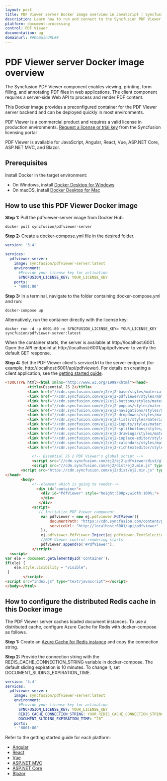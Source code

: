 ```yaml
---
layout: post
title: PDF Viewer server Docker image overview in JavaScript | Syncfusion
description: Learn how to run and connect to the Syncfusion PDF Viewer server Docker image, set the license key, and configure Redis cache in a JavaScript application.
platform: document-processing
control: PDF Viewer
documentation: ug
domainurl: ##DomainURL##
---
```

# PDF Viewer server Docker image overview

The Syncfusion PDF Viewer component enables viewing, printing, form filling, and annotating PDF files in web applications. The client component requires a server-side Web API to process and render PDF content.

This Docker image provides a preconfigured container for the PDF Viewer server backend and can be deployed quickly in most environments.

PDF Viewer is a commercial product and requires a valid license in production environments. [Request a license or trial key](https://help.syncfusion.com/common/essential-studio/licensing/licensing-faq/where-can-i-get-a-license-key) from the Syncfusion licensing portal

PDF Viewer is available for JavaScript, Angular, React, Vue, ASP.NET Core, ASP.NET MVC, and Blazor.

## Prerequisites

Install Docker in the target environment:

- On Windows, install [Docker Desktop for Windows](https://hub.docker.com/editions/community/docker-ce-desktop-windows)
- On macOS, install [Docker Desktop for Mac](https://hub.docker.com/editions/community/docker-ce-desktop-mac)

## How to use this PDF Viewer Docker image

**Step 1:** Pull the pdfviewer-server image from Docker Hub.

```console
docker pull syncfusion/pdfviewer-server
```

**Step 2:** Create a docker-compose.yml file in the desired folder.

```yaml
version: '3.4'

services:
  pdfviewer-server:
    image: syncfusion/pdfviewer-server:latest
    environment:
      #Provide your license key for activation
      SYNCFUSION_LICENSE_KEY: YOUR_LICENSE_KEY
    ports:
    - "6001:80"
```

**Step 3:** In a terminal, navigate to the folder containing docker-compose.yml and run:

```console
docker-compose up
```

Alternatively, run the container directly with the license key:

```console
docker run -d -p 6001:80 –e SYNCFUSION_LICENSE_KEY= YOUR_LICENSE_KEY syncfusion/pdfviewer-server:latest
```

When the container starts, the server is available at http://localhost:6001. Open the API endpoint at http://localhost:6001/api/pdfviewer to verify the default GET response.

**Step 4:** Set the PDF Viewer client’s serviceUrl to the server endpoint (for example, http://localhost:6001/api/pdfviewer). For details on creating a client application, see the [getting started guide](https://help.syncfusion.com/document-processing/pdf/pdf-viewer/javascript-es5/getting-started/).

```html
<!DOCTYPE html><html xmlns="http://www.w3.org/1999/xhtml"><head>
          <title>Essential JS 2</title>
          <link href="//cdn.syncfusion.com/ej2/ej2-base/styles/material.css" rel="stylesheet">
          <link href="//cdn.syncfusion.com/ej2/ej2-pdfviewer/styles/material.css" rel="stylesheet">
          <link href="//cdn.syncfusion.com/ej2/ej2-buttons/styles/material.css" rel="stylesheet">
          <link href="//cdn.syncfusion.com/ej2/ej2-popups/styles/material.css" rel="stylesheet">
          <link href="//cdn.syncfusion.com/ej2/ej2-navigations/styles/material.css" rel="stylesheet">
          <link href="//cdn.syncfusion.com/ej2/ej2-dropdowns/styles/material.css" rel="stylesheet">
          <link href="//cdn.syncfusion.com/ej2/ej2-lists/styles/material.css" rel="stylesheet">
          <link href="//cdn.syncfusion.com/ej2/ej2-inputs/styles/material.css" rel="stylesheet">
          <link href="//cdn.syncfusion.com/ej2/ej2-splitbuttons/styles/material.css" rel="stylesheet">
          <link href="//cdn.syncfusion.com/ej2/ej2-drawings/styles/material.css" rel="stylesheet">
          <link href="//cdn.syncfusion.com/ej2/ej2-inplace-editor/styles/material.css" rel="stylesheet">
          <link href="//cdn.syncfusion.com/ej2/ej2-calendars/styles/material.css" rel="stylesheet">
          <link href="//cdn.syncfusion.com/ej2/ej2-richtexteditor/styles/material.css" rel="stylesheet">

            <!-- Essential JS 2 PDF Viewer's global script -->
            <script src="//cdn.syncfusion.com/ej2/ej2-pdfviewer/dist/global/ej2-pdfviewer.min.js" type="text/javascript"></script>
            <script src="//cdn.syncfusion.com/ej2/dist/ej2.min.js" type="text/javascript"></script>
       <script src="https://cdn.syncfusion.com/ej2/dist/ej2.min.js" type="text/javascript"></script>
</head>
       <body>
            <!--element which is going to render-->
              <div id="container">
                <div id="PdfViewer" style="height:500px;width:100%;">
                </div>
               </div>
            <script>
               // Initialize PDF Viewer component.
                var pdfviewer = new ej.pdfviewer.PdfViewer({
                    documentPath: "https://cdn.syncfusion.com/content/pdf/pdf-succinctly.pdf",
                    serviceUrl: "http://localhost:6001/api/pdfviewer"
                });
                ej.pdfviewer.PdfViewer.Inject(ej.pdfviewer.TextSelection, ej.pdfviewer.TextSearch, ej.pdfviewer.Navigation,ej.pdfviewer.Print);
                //PDF Viewer control rendering starts
                pdfviewer.appendTo('#PdfViewer');
            </script>
  <script>
var ele = document.getElementById('container');
if(ele) {
    ele.style.visibility = "visible";
 }
        </script>
<script src="index.js" type="text/javascript"></script>
</body></html>
```

## How to configure the distributed Redis cache in this Docker image

The PDF Viewer server caches loaded document instances. To use a distributed cache, configure Azure Cache for Redis with docker-compose as follows.

**Step 1:** Create an [Azure Cache for Redis instance](https://docs.microsoft.com/azure/azure-cache-for-redis/cache-dotnet-core-quickstart) and copy the connection string.

**Step 2:** Provide the connection string with the REDIS_CACHE_CONNECTION_STRING variable in docker-compose. The default sliding expiration is 10 minutes. To change it, set DOCUMENT_SLIDING_EXPIRATION_TIME.

```yaml
version: '3.4'
services:
  pdfviewer-server:
    image: syncfusion/pdfviewer-server:latest
    environment:
      #Provide your license key for activation
      SYNCFUSION_LICENSE_KEY: YOUR_LICENSE_KEY
      REDIS_CACHE_CONNECTION_STRING: YOUR_REDIS_CACHE_CONNECTION_STRING
      DOCUMENT_SLIDING_EXPIRATION_TIME: “20”
    ports:
    - "6001:80"
```

Refer to the getting started guide for each platform:
- [Angular](https://help.syncfusion.com/document-processing/pdf/pdf-viewer/angular/getting-started)
- [React](https://help.syncfusion.com/document-processing/pdf/pdf-viewer/react/getting-started)
- [Vue](https://help.syncfusion.com/document-processing/pdf/pdf-viewer/vue/getting-started)
- [ASP.NET MVC](https://help.syncfusion.com/document-processing/pdf/pdf-viewer/asp-net-mvc/getting-started)
- [ASP.NET Core](https://help.syncfusion.com/document-processing/pdf/pdf-viewer/asp-net-core/getting-started)
- [Blazor](https://blazor.syncfusion.com/documentation/pdfviewer/getting-started/server-side-application)